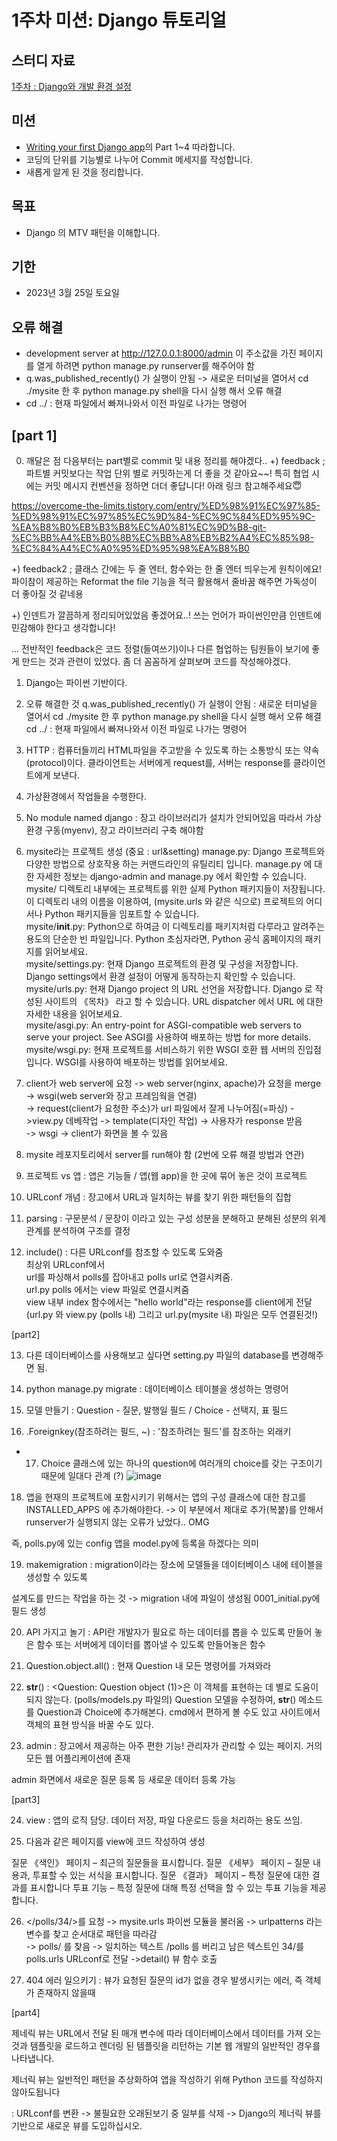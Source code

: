 # 1주차 미션: Django 튜토리얼

## 스터디 자료
[1주차 : Django와 개발 환경 설정](https://motley-way-58c.notion.site/Django-67e5994dfebd429d882d4b2b0e58e6a0)

## 미션
- [Writing your first Django app](https://docs.djangoproject.com/ko/3.2/intro/tutorial01/)의 Part 1~4 따라합니다.
- 코딩의 단위를 기능별로 나누어 Commit 메세지를 작성합니다.
- 새롭게 알게 된 것을 정리합니다.

## 목표
- Django 의 MTV 패턴을 이해합니다.

## 기한
- 2023년 3월 25일 토요일  

## 오류 해결
 - development server at http://127.0.0.1:8000/admin 이 주소값을 가진 페이지를 열게 하려면 python manage.py runserver를 해주어야 함
 - q.was_published_recently() 가 실행이 안됨 -> 새로운 터미널을 열어서 cd ./mysite 한 후 python manage.py shell을 다시 실행 해서 오류 해결
 - cd ../ : 현재 파일에서 빠져나와서 이전 파일로 나가는 명령어


## [part 1]
0) 깨달은 점
  다음부터는 part별로 commit 및 내용 정리를 해야겠다..
   +) feedback ; 파트별 커밋보다는 작업 단위 별로 커밋하는게 더 좋을 것 같아요~~! 특히 협업 시에는 커밋 메시지 컨벤션을 정하면 더더 좋답니다! 아래 링크 참고해주세요😇

https://overcome-the-limits.tistory.com/entry/%ED%98%91%EC%97%85-%ED%98%91%EC%97%85%EC%9D%84-%EC%9C%84%ED%95%9C-%EA%B8%B0%EB%B3%B8%EC%A0%81%EC%9D%B8-git-%EC%BB%A4%EB%B0%8B%EC%BB%A8%EB%B2%A4%EC%85%98-%EC%84%A4%EC%A0%95%ED%95%98%EA%B8%B0

+) feedback2 ; 클래스 간에는 두 줄 엔터, 함수와는 한 줄 엔터 띄우는게 원칙이에요!
파이참이 제공하는 Reformat the file 기능을 적극 활용해서 줄바꿈 해주면 가독성이 더 좋아질 것 같네용

+) 인덴트가 깔끔하게 정리되어있었음 좋겠어요..! 쓰는 언어가 파이썬인만큼 인덴트에 민감해야 한다고 생각합니다!

... 전반적인 feedback은 코드 정렬(들여쓰기)이나 다른 협업하는 팀원들이 보기에 좋게 만드는 것과 관련이 있었다.
좀 더 꼼꼼하게 살펴보며 코드를 작성해야겠다.



1) Django는 파이썬 기반이다.

2) 오류 해결한 것
   q.was_published_recently() 가 실행이 안됨 : 새로운 터미널을 열어서 cd ./mysite 한 후 python manage.py shell을 다시 실행 해서 오류 해결
   cd ../ : 현재 파일에서 빠져나와서 이전 파일로 나가는 명령어

3) HTTP
 : 컴퓨터들끼리 HTML파일을 주고받을 수 있도록 하는 소통방식 또는 약속(protocol)이다.
  클라이언트는 서버에게 request를, 서버는 response를 클라이언트에게 보낸다.

4) 가상환경에서 작업들을 수행한다.

5) No module named django : 장고 라이브러리가 설치가 안되어있음
   따라서 가상환경 구동(myenv), 장고 라이브러리 구축 해야함 
  
6) mysite라는 프로젝트 생성 (중요 : url&setting)
manage.py: Django 프로젝트와 다양한 방법으로 상호작용 하는 커맨드라인의 유틸리티 입니다. manage.py 에 대한 자세한 정보는 django-admin and manage.py 에서 확인할 수 있습니다.  
mysite/ 디렉토리 내부에는 프로젝트를 위한 실제 Python 패키지들이 저장됩니다. 이 디렉토리 내의 이름을 이용하여, (mysite.urls 와 같은 식으로) 프로젝트의 어디서나 Python 패키지들을 임포트할 수 있습니다.  
mysite/__init__.py: Python으로 하여금 이 디렉토리를 패키지처럼 다루라고 알려주는 용도의 단순한 빈 파일입니다. Python 초심자라면, Python 공식 홈페이지의 패키지를 읽어보세요.  
mysite/settings.py: 현재 Django 프로젝트의 환경 및 구성을 저장합니다. Django settings에서 환경 설정이 어떻게 동작하는지 확인할 수 있습니다.  
mysite/urls.py: 현재 Django project 의 URL 선언을 저장합니다. Django 로 작성된 사이트의 《목차》 라고 할 수 있습니다. URL dispatcher 에서 URL 에 대한 자세한 내용을 읽어보세요.  
mysite/asgi.py: An entry-point for ASGI-compatible web servers to serve your project. See ASGI를 사용하여 배포하는 방법 for more details.  
mysite/wsgi.py: 현재 프로젝트를 서비스하기 위한 WSGI 호환 웹 서버의 진입점입니다. WSGI를 사용하여 배포하는 방법를 읽어보세요.    

7) client가 web server에 요청 -> web server(nginx, apache)가 요청을 merge -> wsgi(web server와 장고 프레임웍을 연결)    
-> request(client가 요청한 주소)가 url 파일에서 잘게 나누어짐(=파싱) ->view.py 데베작업 -> template(디자인 작업) -> 사용자가 response 받음   
-> wsgi -> client가 화면을 볼 수 있음    

8) mysite 레포지토리에서 server를 run해야 함 (2번에 오류 해결 방법과 연관)  

9) 프로젝트 vs 앱 : 앱은 기능들 / 앱(웹 app)을 한 곳에 묶어 놓은 것이 프로젝트  

10) URLconf 개념 : 장고에서 URL과 일치하는 뷰를 찾기 위한 패턴들의 집합  

11) parsing : 구문분석 / 문장이 이라고 있는 구성 성분을 분해하고 분해된 성분의 위계 관계를 분석하여 구조를 결정  

12) include() : 다른 URLconf를 참조할 수 있도록 도와줌  
     최상위 URLconf에서  
     url를 파싱해서 polls를 잡아내고 polls url로 연결시켜줌.   
     url.py polls 에서는 view 파일로 연결시켜줌  
     view 내부 index 함수에서는 "hello world"라는 response를 client에게 전달  
     (url.py 와 view.py (polls 내) 그리고 url.py(mysite 내) 파일은 모두 연결된것!)  


[part2]  

13) 다른 데이터베이스를 사용해보고 싶다면 setting.py 파일의 
database를 변경해주면 됨.  

14) python manage.py migrate : 데이터베이스 테이블을 생성하는 명령어  

15) 모델 만들기 : Question - 질문, 발행일 필드 / Choice - 선택지, 표 필드   

16)  .Foreignkey(참조하려는 필드, ~) : '참조하려는 필드'를 참조하는 외래키    

* 17) Choice 클래스에 있는 하나의 question에 여러개의 choice를 갖는 구조이기 때문에 일대다 관계 (?)
![image](https://user-images.githubusercontent.com/90204371/230023256-5b3edba8-8729-4221-8960-b6ea172ae089.png)

18) 앱을 현재의 프로젝트에 포함시키기 위해서는 앱의 구성 클래스에 대한 참고를 INSTALLED_APPS 에 추가해야한다. ->  이 부분에서 제대로 추가(복붙)를 안해서 runserver가 실행되지 않는 오류가 났었다.. OMG  

 즉, polls.py에 있는 config 앱을 model.py에 등록을 하겠다는 의미  

 

19) makemigration : migration이라는 장소에 모델들을 데이터베이스 내에 테이블을 생성할 수 있도록  

설계도를 만드는 작업을 하는 것 -> migration 내에 파일이 생성됨    0001_initial.py에 필드 생성  

 

20) API 가지고 놀기 : API란 개발자가 필요로 하는 데이터를 뽑을 수 있도록 만들어 놓은 함수 또는 서버에게 데이터를 뽑아낼 수 있도록 만들어놓은 함수  

 

21) Question.object.all() : 현재 Question 내 모든 명령어를 가져와라  

 

22) __str__() : <Question: Question object (1)>은 이 객체를 표현하는 데 별로 도움이 되지 않는다. (polls/models.py 파일의) Question 모델을 수정하여, __str__() 메소드를 Question과 Choice에 추가해본다. cmd에서 편하게 볼 수도 있고 사이트에서 객체의 표현 방식을 바꿀 수도 있다.  

 

23) admin : 장고에서 제공하는 아주 편한 기능! 관리자가 관리할 수 있는 페이지. 거의 모든 웹 어플리케이션에 존재  

admin 화면에서 새로운 질문 등록 등 새로운 데이터 등록 가능  

 

[part3]  

24) view : 앱의 로직 담당. 데이터 저장, 파일 다운로드 등을 처리하는 용도 쓰임.  

25) 다음과 같은 페이지를 view에 코드 작성하여 생성  
  
질문 《색인》 페이지 – 최근의 질문들을 표시합니다.
질문 《세부》 페이지 – 질문 내용과, 투표할 수 있는 서식을 표시합니다.
질문 《결과》 페이지 – 특정 질문에 대한 결과를 표시합니다
투표 기능 – 특정 질문에 대해 특정 선택을 할 수 있는 투표 기능을 제공합니다.  

  26) </polls/34/>를 요청 -> mysite.urls 파이썬 모듈을 불러옴 -> urlpatterns 라는 변수를 찾고 순서대로 패턴을 따라감  
-> polls/ 를 찾음 -> 일치하는 텍스트 /polls 를 버리고 남은 텍스트인 34/를 polls.urls URLconf로 전달 ->detail() 뷰 함수 호출  


27) 404 에러 일으키기 : 뷰가 요청된 질문의 id가 없을 경우 발생시키는 에러, 즉 객체가 존재하지 않을때  

 

[part4]  

제네릭 뷰는 URL에서 전달 된 매개 변수에 따라 데이터베이스에서 데이터를 가져 오는 것과 템플릿을 로드하고 렌더링 된 템플릿을 리턴하는 기본 웹 개발의 일반적인 경우를 나타냅니다.   

제너릭 뷰는 일반적인 패턴을 추상화하여 앱을 작성하기 위해 Python 코드를 작성하지 않아도됩니다  

: URLconf를 변환 -> 불필요한 오래된보기 중 일부를 삭제 -> Django의 제너릭 뷰를 기반으로 새로운 뷰를 도입하십시오.  

 
